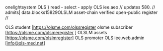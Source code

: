 onelightsystem OLS } read - select - apply
OLS iee.aeo 
// updates 580. 
// admits| data.blocks15829OLSLM asset-chain verified open-public register
//

OLS student [https://olsme.com/olssregister
olsme subscriber [https://olsme.com/olsmeregister ]
OLSLM assets [https://olsme.com/olslmregister]
OLS promoter OLS iee.web.admin [info@ols-med.net]
